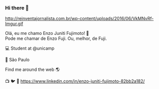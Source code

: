 ### Hi there 👋
http://reinventajornalista.com.br/wp-content/uploads/2016/06/VkMNvRf-Imgur.gif

Olá, eu me chamo Enzo Juniti Fujimoto! 👋
<br> Pode me chamar de Enzo Fuji. Ou, melhor, de Fuji.

💻 Student at @unicamp 


🏡 São Paulo 

Find me around the web 🌎

📺 
🐦 
💼 https://www.linkedin.com/in/enzo-juniti-fujimoto-82bb2a182/
